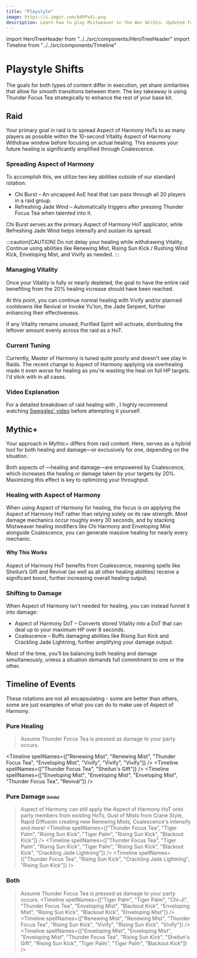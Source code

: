 ```yaml
---
title: "Playstyle"
image: https://i.imgur.com/b8hPvXi.png
description: Learn how to play Mistweaver in the War Within. Updated for 11.1.
---
```


import HeroTreeHeader from "../../src/components/HeroTreeHeader"
import Timeline from "../../src/components/Timeline"

# Playstyle Shifts

The goals for both types of content differ in execution, yet share similarities that allow for smooth transitions between them. The key takeaway is using <WH>Thunder Focus Tea</WH> strategically to enhance the rest of your base kit.

## Raid

Your primary goal in raid is to spread <WH>Aspect of Harmony HoT</WH>s to as many players as possible within the 10-second Vitality <WH short="withdraw">Aspect of Harmony Withdraw</WH> window before focusing on actual healing. This ensures your future healing is significantly amplified through <WH>Coalescence</WH>.

### Spreading Aspect of Harmony

To accomplish this, we utilize two key abilities outside of our standard rotation:

- <WH>Chi Burst</WH> – An uncapped AoE heal that can pass through all 20 players in a raid group.
- <WH>Refreshing Jade Wind</WH> – Automatically triggers after pressing <WH>Thunder Focus Tea</WH> when talented into it.

<WH>Chi Burst</WH> serves as the primary <WH>Aspect of Harmony HoT</WH> applicator, while <WH>Refreshing Jade Wind</WH> helps intensify and sustain its spread.

:::caution[CAUTION]
Do not delay your healing while withdrawing Vitality. Continue using abilities like <WH>Renewing Mist</WH>, <WH>Rising Sun Kick</WH> / <WH>Rushing Wind Kick</WH>, <WH>Enveloping Mist</WH>, and <WH>Vivify</WH> as needed.
:::

### Managing Vitality 

Once your Vitality is fully or nearly depleted, the goal to have the entire raid benefiting from the 20% healing increase should have been reached.

At this point, you can continue normal healing with <WH>Vivify</WH> and/or planned cooldowns like <WH>Revival</WH> or <WH>Invoke Yu'lon, the Jade Serpent</WH>, further enhancing their effectiveness.

If any Vitality remains unused, <WH>Purified Spirit</WH> will activate, distributing the leftover amount evenly across the raid as a HoT.

### Current Tuning
Currently, Master of Harmony is tuned quite poorly and doesn't see play in Raids. The recent change to Aspect of Harmony applying via overhealing made it even worse for healing as you're wasting the heal on full HP targets. I'd stick with <HeroTreeHeader heroTree="Conduit of the Celestials" showImage={false}/> in all cases.

### Video Explanation
For a detailed breakdown of raid healing with <HeroTreeHeader heroTree="Master of Harmony" showImage={false}/>, I highly recommend watching [Sweggles' video](https://www.youtube.com/watch?v=nw21Br5v8x8) before attempting it yourself.

## Mythic+

Your approach in Mythic+ differs from raid content. Here, <HeroTreeHeader heroTree="Master of Harmony" showImage={false}/> serves as a hybrid tool for both healing and damage—or exclusively for one, depending on the situation.

Both aspects of <HeroTreeHeader heroTree="Master of Harmony" showImage={false}/>—healing and damage—are empowered by <WH>Coalescence</WH>, which increases the healing or damage taken by your targets by 20%. Maximizing this effect is key to optimizing your throughput.

### Healing with <WH>Aspect of Harmony</WH>

When using <WH>Aspect of Harmony</WH> for healing, the focus is on applying the <WH short="HoT">Aspect of Harmony HoT</WH> rather than relying solely on its raw strength. Most damage mechanics occur roughly every 30 seconds, and by stacking Mistweaver healing modifiers like <WH>Chi Harmony</WH> and <WH>Enveloping Mist</WH> alongside <WH>Coalescence</WH>, you can generate massive healing for nearly every mechanic.

#### Why This Works

<WH>Aspect of Harmony HoT</WH> benefits from <WH>Coalescence</WH>, meaning spells like <WH>Sheilun’s Gift</WH> and <WH>Revival</WH> (as well as all other healing abilities) receive a significant boost, further increasing overall healing output.

### Shifting to Damage

When <WH>Aspect of Harmony</WH> isn't needed for healing, you can instead funnel it into damage:

- <WH>Aspect of Harmony DoT</WH> – Converts stored Vitality into a DoT that can deal up to your maximum HP over 8 seconds.
- <WH>Coalescence</WH> – Buffs damaging abilities like <WH>Rising Sun Kick</WH> and <WH>Crackling Jade Lightning</WH>, further amplifying your damage output.

Most of the time, you’ll be balancing both healing and damage simultaneously, unless a situation demands full commitment to one or the other.


## Timeline of Events
These rotations are not all encapsulating - some are better than others, some are just examples of what you can do to make use of <WH>Aspect of Harmony</WH>.
### Pure Healing
> Assume <WH>Thunder Focus Tea</WH> is pressed as damage to your party occurs.

<Timeline spellNames={["Renewing Mist", "Renewing Mist", "Thunder Focus Tea", "Enveloping Mist", "Vivify", "Vivify", "Vivify"]} />
<Timeline spellNames={["Thunder Focus Tea", "Sheilun's Gift"]} />
<Timeline spellNames={["Enveloping Mist", "Enveloping Mist", "Enveloping Mist", "Thunder Focus Tea", "Revival"]} />

### Pure Damage <font size="1">(kinda)</font>
> <WH>Aspect of Harmony</WH> can still apply the <WH short="HoT">Aspect of Harmony HoT</WH> onto party members from existing HoTs, <WH>Gust of Mists</WH> from <WH>Crane Style</WH>, <WH>Rapid Diffusion</WH> creating new <WH>Renewing Mist</WH>s, <WH>Coalescence</WH>'s intensify and more!
<Timeline spellNames={["Thunder Focus Tea", "Tiger Palm", "Rising Sun Kick", "Tiger Palm", "Rising Sun Kick", "Blackout Kick"]} />
<Timeline spellNames={["Thunder Focus Tea", "Tiger Palm", "Rising Sun Kick", "Tiger Palm", "Rising Sun Kick", "Blackout Kick", "Crackling Jade Lightning"]} />
<Timeline spellNames={["Thunder Focus Tea", "Rising Sun Kick", "Crackling Jade Lightning", "Rising Sun Kick"]} />

### Both
> Assume <WH>Thunder Focus Tea</WH> is pressed as damage to your party occurs.
<Timeline spellNames={["Tiger Palm", "Tiger Palm", "Chi-Ji", "Thunder Focus Tea", "Enveloping Mist", "Blackout Kick", "Enveloping Mist", "Rising Sun Kick", "Blackout Kick", "Enveloping Mist"]} />
<Timeline spellNames={["Renewing Mist", "Renewing Mist", "Thunder Focus Tea", "Rising Sun Kick", "Vivify", "Rising Sun Kick", "Vivify"]} />
<Timeline spellNames={["Enveloping Mist", "Enveloping Mist", "Enveloping Mist", "Thunder Focus Tea", "Rising Sun Kick", "Sheilun's Gift", "Rising Sun Kick", "Tiger Palm", "Tiger Palm", "Blackout Kick"]} />


